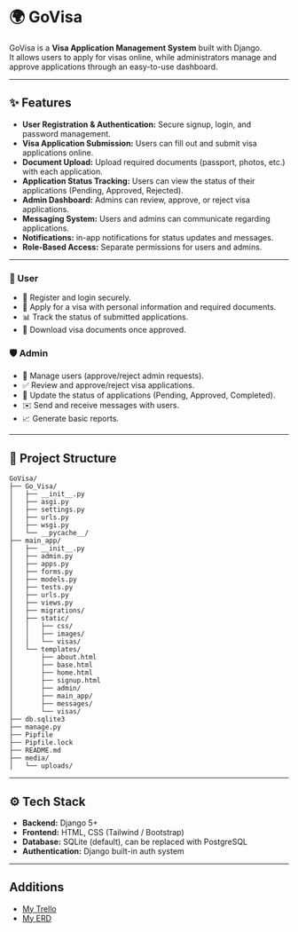 # 🌍 GoVisa

GoVisa is a **Visa Application Management System** built with Django.  
It allows users to apply for visas online, while administrators manage and approve applications through an easy-to-use dashboard.

---

## ✨ Features

- **User Registration & Authentication:** Secure signup, login, and password management.
- **Visa Application Submission:** Users can fill out and submit visa applications online.
- **Document Upload:** Upload required documents (passport, photos, etc.) with each application.
- **Application Status Tracking:** Users can view the status of their applications (Pending, Approved, Rejected).
- **Admin Dashboard:** Admins can review, approve, or reject visa applications.
- **Messaging System:** Users and admins can communicate regarding applications.
- **Notifications:** in-app notifications for status updates and messages.
- **Role-Based Access:** Separate permissions for users and admins.

---

### 👤 User
- 📝 Register and login securely.
- 🛂 Apply for a visa with personal information and required documents.
- 📊 Track the status of submitted applications.
- 📄 Download visa documents once approved.

### 🛡️ Admin
- 👥 Manage users (approve/reject admin requests).
- ✅ Review and approve/reject visa applications.
- 🔄 Update the status of applications (Pending, Approved, Completed).
- ✉️ Send and receive messages with users.
- 📈 Generate basic reports.

---

## 📁 Project Structure

```
GoVisa/
├── Go_Visa/
│   ├── __init__.py
│   ├── asgi.py
│   ├── settings.py
│   ├── urls.py
│   ├── wsgi.py
│   └── __pycache__/
├── main_app/
│   ├── __init__.py
│   ├── admin.py
│   ├── apps.py
│   ├── forms.py
│   ├── models.py
│   ├── tests.py
│   ├── urls.py
│   ├── views.py
│   ├── migrations/
│   ├── static/
│   │   ├── css/
│   │   ├── images/
│   │   └── visas/
│   └── templates/
│       ├── about.html
│       ├── base.html
│       ├── home.html
│       ├── signup.html
│       ├── admin/
│       ├── main_app/
│       ├── messages/
│       └── visas/
├── db.sqlite3
├── manage.py
├── Pipfile
├── Pipfile.lock
├── README.md
├── media/
│   └── uploads/
```

---

## ⚙️ Tech Stack
- **Backend:** Django 5+
- **Frontend:** HTML, CSS (Tailwind / Bootstrap)
- **Database:** SQLite (default), can be replaced with PostgreSQL
- **Authentication:** Django built-in auth system

---
## Additions
- [My Trello](https://trello.com/invite/b/68cbd75782dab7c75869e867/ATTI411ed911125e9d1124ae4898788af82f0AAF5692/go-visa)
- [My ERD](https://drive.google.com/file/d/1yQVfUsEfGE2pCRMDGIYnZh5NjfqZUzkH/view?usp=sharing)
